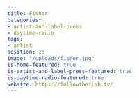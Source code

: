 ```yaml
---
title: Fisher
categories:
- artist-and-label-press
- daytime-radio
tags:
- artist
position: 26
image: "/uploads/fisher.jpg"
is-home-featured: true
is-artist-and-label-press-featured: true
is-daytime-radio-featured: true
website: https://followthefish.tv/
---
```


